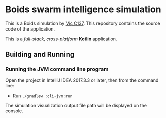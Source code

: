 # Boids swarm intelligence simulation

This is a Boids simulation by [Vic C137](mailto:vic.c137.a@gmail.com). This repository contains the source code of the application.

This is a *full-stack, cross-platform* **Kotlin** application.


## Building and Running

### Running the JVM command line program

Open the project in IntelliJ IDEA 2017.3.3 or later, then from the command line:

 * Run `./gradlew :cli-jvm:run`

The simulation visualization output file path will be displayed on the console.



